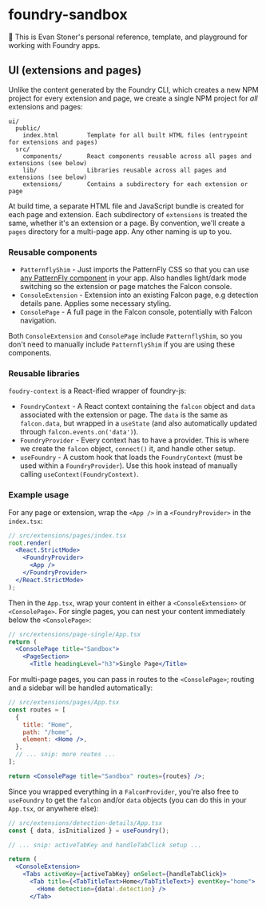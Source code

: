 # foundry-sandbox

👋 This is Evan Stoner's personal reference, template, and playground for working with Foundry apps.

## UI (extensions and pages)

Unlike the content generated by the Foundry CLI, which creates a new NPM project for every extension and page, we create a single NPM project for _all_ extensions and pages:

```
ui/
  public/
    index.html        Template for all built HTML files (entrypoint for extensions and pages)
  src/
    components/       React components reusable across all pages and extensions (see below)
    lib/              Libraries reusable across all pages and extensions (see below)
    extensions/       Contains a subdirectory for each extension or page
```

At build time, a separate HTML file and JavaScript bundle is created for each page and extension. Each subdirectory of `extensions` is treated the same, whether it's an extension or a page. By convention, we'll create a `pages` directory for a multi-page app. Any other naming is up to you.

### Reusable components

- `PatternflyShim` - Just imports the PatternFly CSS so that you can use [any PatternFly component](https://www.patternfly.org/components/all-components) in your app. Also handles light/dark mode switching so the extension or page matches the Falcon console.
- `ConsoleExtension` - Extension into an existing Falcon page, e.g detection details pane. Applies some necessary styling.
- `ConsolePage` - A full page in the Falcon console, potentially with Falcon navigation.

Both `ConsoleExtension` and `ConsolePage` include `PatternflyShim`, so you don't need to manually include `PatternflyShim` if you are using these components.

### Reusable libraries

`foudry-context` is a React-ified wrapper of foundry-js:

- `FoundryContext` - A React context containing the `falcon` object and `data` associated with the extension or page. The `data` is the same as `falcon.data`, but wrapped in a `useState` (and also automatically updated through `falcon.events.on('data')`).
- `FoundryProvider` - Every context has to have a provider. This is where we create the `falcon` object, `connect()` it, and handle other setup.
- `useFoundry` - A custom hook that loads the `FoundryContext` (must be used within a `FoundryProvider`). Use this hook instead of manually calling `useContext(FoundryContext)`.

### Example usage

For any page or extension, wrap the `<App />` in a `<FoundryProvider>` in the `index.tsx`:

```jsx
// src/extensions/pages/index.tsx
root.render(
  <React.StrictMode>
    <FoundryProvider>
      <App />
    </FoundryProvider>
  </React.StrictMode>
);
```

Then in the `App.tsx`, wrap your content in either a `<ConsoleExtension>` or `<ConsolePage>`. For single pages, you can nest your content immediately below the `<ConsolePage>`:

```jsx
// src/extensions/page-single/App.tsx
return (
  <ConsolePage title="Sandbox">
    <PageSection>
      <Title headingLevel="h3">Single Page</Title>
```

For multi-page pages, you can pass in routes to the `<ConsolePage>`; routing and a sidebar will be handled automatically:

```jsx
// src/extensions/pages/App.tsx
const routes = [
  {
    title: "Home",
    path: "/home",
    element: <Home />,
  },
  // ... snip: more routes ...
];

return <ConsolePage title="Sandbox" routes={routes} />;
```

Since you wrapped everything in a `FalconProvider`, you're also free to `useFoundry` to get the `falcon` and/or `data` objects (you can do this in your `App.tsx`, or anywhere else):

```jsx
// src/extensions/detection-details/App.tsx
const { data, isInitialized } = useFoundry();

// ... snip: activeTabKey and handleTabClick setup ...

return (
  <ConsoleExtension>
    <Tabs activeKey={activeTabKey} onSelect={handleTabClick}>
      <Tab title={<TabTitleText>Home</TabTitleText>} eventKey="home">
        <Home detection={data!.detection} />
      </Tab>
```
